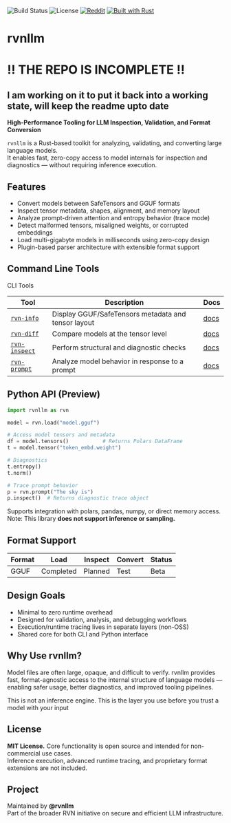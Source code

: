 ![Build Status](https://github.com/rvnllm/rvn-convert/workflows/rvn-convert%20CI/badge.svg)
![License](https://img.shields.io/badge/license-MIT-blue.svg)
[![Reddit](https://img.shields.io/badge/Reddit-Join%20Discussion-orange?logo=reddit)](https://www.reddit.com/r/LocalLLaMA/comments/1l8wty9/tool_rvnconvert_oss_rustbased_safetensors_to_gguf/)
[![Built with Rust](https://img.shields.io/badge/built%20with-rust-orange?logo=rust)](https://www.rust-lang.org/)

# rvnllm

# !! THE REPO IS INCOMPLETE !!
## I am working on it to put it back into a working state, will keep the readme upto date

**High-Performance Tooling for LLM Inspection, Validation, and Format Conversion**

`rvnllm` is a Rust-based toolkit for analyzing, validating, and converting large language models.  
It enables fast, zero-copy access to model internals for inspection and diagnostics — without requiring inference execution.


## Features

- Convert models between SafeTensors and GGUF formats
- Inspect tensor metadata, shapes, alignment, and memory layout
- Analyze prompt-driven attention and entropy behavior (trace mode)
- Detect malformed tensors, misaligned weights, or corrupted embeddings
- Load multi-gigabyte models in milliseconds using zero-copy design
- Plugin-based parser architecture with extensible format support


## Command Line Tools

CLI Tools

| Tool         | Description                             | Docs |
|--------------|-----------------------------------------|------|
| [`rvn-info`](tools/rvn-info/README.md)     | Display GGUF/SafeTensors metadata and tensor layout | [docs](tools/rvn-info) |
| [`rvn-diff`](tools/rvn-diff/README.md)     | Compare models at the tensor level | [docs](tools/rvn-diff) |
| [`rvn-inspect`](tools/rvn-inspect/README.md) | Perform structural and diagnostic checks | [docs](tools/rvn-inspect) |
| [`rvn-prompt`](tools/rvn-prompt/README.md) | Analyze model behavior in response to a prompt | [docs](tools/rvn-prompt) |

## Python API (Preview)

```python
import rvnllm as rvn

model = rvn.load("model.gguf")

# Access model tensors and metadata
df = model.tensors()           # Returns Polars DataFrame
t = model.tensor("token_embd.weight")

# Diagnostics
t.entropy()
t.norm()

# Trace prompt behavior
p = rvn.prompt("The sky is")
p.inspect()  # Returns diagnostic trace object
```
Supports integration with polars, pandas, numpy, or direct memory access.
Note: This library **does not support inference or sampling.**

## Format Support
| Format      | Load    | Inspect | Convert | Status  |
| ----------- | ------- | ------- | ------- | ------- |
| GGUF        | Completed | Planned | Test  | Beta  |

## Design Goals

- Minimal to zero runtime overhead
- Designed for validation, analysis, and debugging workflows
- Execution/runtime tracing lives in separate layers (non-OSS)
- Shared core for both CLI and Python interface

## Why Use rvnllm?
Model files are often large, opaque, and difficult to verify.
rvnllm provides fast, format-agnostic access to the internal structure of language models — enabling safer usage, better diagnostics, and improved tooling pipelines.

This is not an inference engine.
This is the layer you use before you trust a model with your input

## License
**MIT License.**
Core functionality is open source and intended for non-commercial use cases.  
Inference execution, advanced runtime tracing, and proprietary format extensions are not included.


## Project
Maintained by **@rvnllm**  
Part of the broader RVN initiative on secure and efficient LLM infrastructure.
